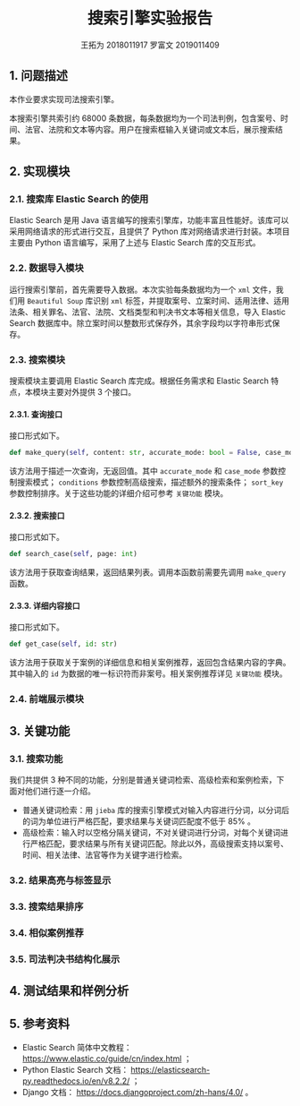 # <center>搜索引擎实验报告</center>
<center>王拓为 2018011917  罗富文 2019011409</center>

## 1. 问题描述
本作业要求实现司法搜索引擎。

本搜索引擎共索引约 68000 条数据，每条数据均为一个司法判例，包含案号、时间、法官、法院和文本等内容。用户在搜索框输入关键词或文本后，展示搜索结果。

## 2. 实现模块
### 2.1. 搜索库 Elastic Search 的使用
Elastic Search 是用 Java 语言编写的搜索引擎库，功能丰富且性能好。该库可以采用网络请求的形式进行交互，且提供了 Python 库对网络请求进行封装。本项目主要由 Python 语言编写，采用了上述与 Elastic Search 库的交互形式。

### 2.2. 数据导入模块
运行搜索引擎前，首先需要导入数据。本次实验每条数据均为一个 `xml` 文件，我们用 `Beautiful Soup` 库识别 `xml` 标签，并提取案号、立案时间、适用法律、适用法条、相关罪名、法官、法院、文档类型和判决书文本等相关信息，导入 Elastic Search 数据库中。除立案时间以整数形式保存外，其余字段均以字符串形式保存。

### 2.3. 搜索模块
搜索模块主要调用 Elastic Search 库完成。根据任务需求和 Elastic Search 特点，本模块主要对外提供 3 个接口。

#### 2.3.1. 查询接口
接口形式如下。

```python
def make_query(self, content: str, accurate_mode: bool = False, case_mode: bool = False, conditions: dict = dict(), sort_key: str = '')
```

该方法用于描述一次查询，无返回值。其中 `accurate_mode` 和 `case_mode` 参数控制搜索模式； `conditions` 参数控制高级搜索，描述额外的搜索条件； `sort_key` 参数控制排序。关于这些功能的详细介绍可参考 `关键功能` 模块。

#### 2.3.2. 搜索接口
接口形式如下。

```python
def search_case(self, page: int)
```

该方法用于获取查询结果，返回结果列表。调用本函数前需要先调用 `make_query` 函数。

#### 2.3.3. 详细内容接口
接口形式如下。

```python
def get_case(self, id: str)
```

该方法用于获取关于案例的详细信息和相关案例推荐，返回包含结果内容的字典。其中输入的 `id` 为数据的唯一标识符而非案号。相关案例推荐详见 `关键功能` 模块。

### 2.4. 前端展示模块

## 3. 关键功能
### 3.1. 搜索功能
我们共提供 3 种不同的功能，分别是普通关键词检索、高级检索和案例检索，下面对他们进行逐一介绍。
 - 普通关键词检索：用 `jieba` 库的搜索引擎模式对输入内容进行分词，以分词后的词为单位进行严格匹配，要求结果与关键词匹配度不低于 85% 。
 - 高级检索：输入时以空格分隔关键词，不对关键词进行分词，对每个关键词进行严格匹配，要求结果与所有关键词匹配。除此以外，高级搜索支持以案号、时间、相关法律、法官等作为关键字进行检索。

### 3.2. 结果高亮与标签显示

### 3.3. 搜索结果排序

### 3.4. 相似案例推荐

### 3.5. 司法判决书结构化展示

## 4. 测试结果和样例分析

## 5. 参考资料
 - Elastic Search 简体中文教程： https://www.elastic.co/guide/cn/index.html ；
 - Python Elastic Search 文档： https://elasticsearch-py.readthedocs.io/en/v8.2.2/ ；
 - Django 文档： https://docs.djangoproject.com/zh-hans/4.0/ 。
